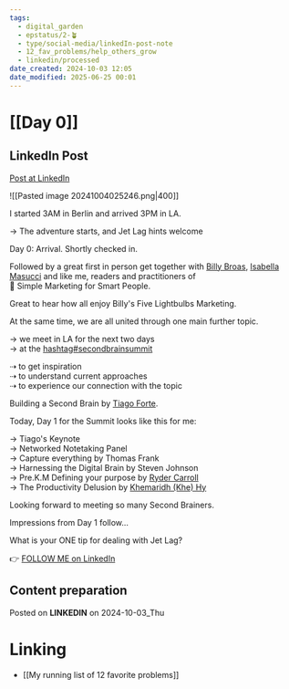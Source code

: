 ```yaml
---
tags:
  - digital_garden
  - epstatus/2-🪴
  - type/social-media/linkedIn-post-note
  - 12_fav_problems/help_others_grow
  - linkedin/processed
date_created: 2024-10-03 12:05
date_modified: 2025-06-25 00:01
---
```

# [[Day 0]]

## LinkedIn Post

[Post at LinkedIn](https://www.linkedin.com/posts/sebastiankamilli_secondbrainsummit-activity-7247564368626823169-IeHS?utm_source=share&utm_medium=member_desktop)

![[Pasted image 20241004025246.png|400]]

I started 3AM in Berlin and arrived 3PM in LA.  
  
→ The adventure starts, and Jet Lag hints welcome  
  
Day 0: Arrival. Shortly checked in.  
  
Followed by a great first in person get together with [Billy Broas](https://www.linkedin.com/in/billybroas/), [Isabella Masucci](https://www.linkedin.com/in/isabella-masucci-79418080/) and like me, readers and practitioners of  
📖 Simple Marketing for Smart People.  
  
Great to hear how all enjoy Billy's Five Lightbulbs Marketing.  
  
At the same time, we are all united through one main further topic.  
  
→ we meet in LA for the next two days  
→ at the [hashtag#secondbrainsummit](https://www.linkedin.com/feed/hashtag/?keywords=secondbrainsummit&highlightedUpdateUrns=urn%3Ali%3Aactivity%3A7247564368626823169)  
  
⇢ to get inspiration  
⇢ to understand current approaches  
⇢ to experience our connection with the topic  
  
Building a Second Brain by [Tiago Forte](https://www.linkedin.com/in/tiagoforte/).  
  
Today, Day 1 for the Summit looks like this for me:  
  
→ Tiago's Keynote  
→ Networked Notetaking Panel  
→ Capture everything by Thomas Frank  
→ Harnessing the Digital Brain by Steven Johnson  
→ Pre.K.M Defining your purpose by [Ryder Carroll](https://www.linkedin.com/in/rydercarroll/)  
→ The Productivity Delusion by [Khemaridh (Khe) Hy](https://www.linkedin.com/in/khehy/)  
  
Looking forward to meeting so many Second Brainers.  
  
Impressions from Day 1 follow...  
  
What is your ONE tip for dealing with Jet Lag?

👉 [FOLLOW ME on LinkedIn](https://www.linkedin.com/comm/mynetwork/discovery-see-all?usecase=PEOPLE_FOLLOWS&followMember=sebastiankamilli)

## Content preparation

Posted on **LINKEDIN** on 2024-10-03_Thu

# Linking

+ [[My running list of 12 favorite problems]]